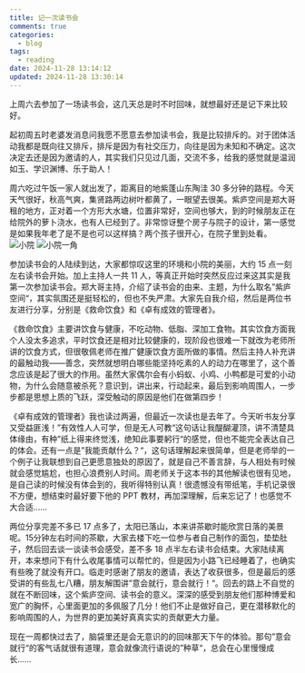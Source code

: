 ```yaml
---
title: 记一次读书会
comments: true
categories:
  - blog
tags:
  - reading
date: 2024-11-28 13:14:12
updated: 2024-11-28 13:30:14
---
```


上周六去参加了一场读书会，这几天总是时不时回味，就想最好还是记下来比较好。

起初周五时老婆发消息问我愿不愿意去参加读书会，我是比较排斥的。对于团体活动我都是既向往又排斥，排斥是因为有社交压力，向往是因为未知和不确定。这次决定去还是因为邀请的人，其实我们只见过几面，交流不多，给我的感觉就是温润如玉、学识渊博、乐于助人！

周六吃过午饭一家人就出发了，距离目的地紫蓬山东陶洼 30 多分钟的路程。今天天气很好，秋高气爽，集贤路两边树叶都黄了，一眼望去很美。紫庐空间是郑大哥租的地方，正对着一个方形大水塘，位置非常好，空间也够大，到的时候朋友正在给院外的萝卜浇水，也有人已经到了。非常惊讶整个房子与院子的设计，第一感觉是如果我年老了是不是也可以这样搞？两个孩子很开心，在院子里到处看。
![小院](2024-11-29-reading-club/yard.jpg)
![小院一角](2024-11-29-reading-club/wall-corner.jpg)

参加读书会的人陆续到达，大家都惊叹这里的环境和小院的美丽，大约 15 点一刻左右读书会开始。加上主持人一共 11 人，等真正开始时突然反应过来这其实是我第一次参加读书会。郑大哥主持，介绍了读书会的由来、主题，为什么取名”紫庐空间“，其实氛围还是挺轻松的，但也不失严肃。大家先自我介绍，然后是两位书友进行分享，分别是《救命饮食》和《卓有成效的管理者》。

《救命饮食》主要讲饮食与健康，不吃动物、低脂、深加工食物。其实饮食方面我个人没太多追求，平时饮食还是相对比较健康的，现阶段也很难一下就改为老师所讲的饮食方式，但很敬佩老师在推广健康饮食方面所做的事情。然后主持人补充讲的最触动我——善念，突然就想明白哪些能坚持吃素的人的动力在哪里了，这个善念应该是起了很大的作用。虽然大家偶尔会有小蚂蚁、小鸡、小鸭都是可爱的小动物，为什么会随意被杀死？意识到，讲出来，行动起来，最后到影响周围人，一步步都是思想上质的飞跃，深受触动的原因是他们在做第四步！

《卓有成效的管理者》我也读过两遍，但最近一次读也是去年了。今天听书友分享又受益匪浅！”有效性人人可学，但是无人可教“这句话让我醍醐灌顶，讲不清楚具体缘由，有种”纸上得来终觉浅，绝知此事要躬行“的感觉，但也不能完全表达自己的体会。还有一点是”我能贡献什么？“，这句话理解起来很简单，但是老师举的一个例子让我联想到自己更愿意独处的原因了，就是自己不善言辞，与人相处有时候就会感觉尴尬，也担心浪费别人时间。周老师关于这本书的其他解读也很有见地，是自己读的时候没有体会到的，我听得特别认真！很遗憾没有带纸笔，手机记录很不方便，想结束时最好要下他的 PPT 教材，再加深理解，后来忘记了！也感觉不大合适……

两位分享完差不多已 17 点多了，太阳已落山，本来讲茶歇时能欣赏日落的美景呢。15分钟左右时间的茶歇，大家去楼下吃一位参与者自己制作的面包，垫垫肚子，然后回去谈一谈读书会感受，差不多 18 点半左右读书会结束。大家陆续离开，本来想问下有什么收尾事情可以帮忙的，但是因为小路飞已经睡着了，也确实有些晚了就没有开口。临走时感谢了朋友的邀请，表达了收获很多，但是最后的感受讲的有些乱七八糟，朋友解围讲”意会就行，意会就行！“。回去的路上不自觉的就在不断回味，这个紫庐空间、读书会的意义。深深的感受到朋友他们那种博爱和宽广的胸怀，心里面更加的多佩服了几分！他们不止是做好自己，更在潜移默化的影响周围的人，为世界的更加美好真真实实的贡献更大力量。

现在一周都快过去了，脑袋里还是会无意识的的回味那天下午的体验。那句”意会就行“的客气话就很有道理，意会就像流行语说的”种草“，总会在心里慢慢成长……
